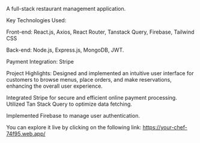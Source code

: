 A full-stack restaurant management application. 

Key Technologies Used: 

Front-end: React.js, Axios, React Router, Tanstack Query, Firebase, Tailwind CSS 

Back-end: Node.js, Express.js, MongoDB, JWT. 

Payment Integration: Stripe 

Project Highlights: 
Designed and implemented an intuitive user interface for customers to browse menus, place orders, and make reservations, enhancing the overall user experience. 

Integrated Stripe for secure and efficient online payment processing. Utilized Tan Stack Query to optimize data fetching. 

Implemented Firebase to manage user authentication. 

You can explore it live by clicking on the following link: https://your-chef-74f95.web.app/
